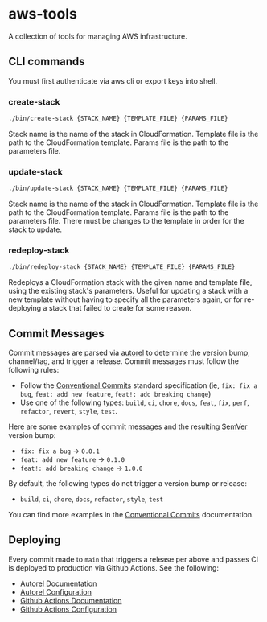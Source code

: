 # aws-tools

A collection of tools for managing AWS infrastructure.

## CLI commands

You must first authenticate via aws cli or export keys into shell.

### create-stack

```bash
./bin/create-stack {STACK_NAME} {TEMPLATE_FILE} {PARAMS_FILE}
```

Stack name is the name of the stack in CloudFormation. Template file is the path to the CloudFormation template. Params file is the path to the parameters file.

### update-stack

```bash
./bin/update-stack {STACK_NAME} {TEMPLATE_FILE} {PARAMS_FILE}
```

Stack name is the name of the stack in CloudFormation. Template file is the path to the CloudFormation template. Params file is the path to the parameters file. There must be changes to the template in order for the stack to update.

### redeploy-stack

```bash
./bin/redeploy-stack {STACK_NAME} {TEMPLATE_FILE} {PARAMS_FILE}
```

Redeploys a CloudFormation stack with the given name and template file, using the existing stack's parameters. Useful for updating a stack with a new template without having to specify all the parameters again, or for re-deploying a stack that failed to create for some reason.

## Commit Messages

Commit messages are parsed via [autorel](https://github.com/mhweiner/autorel) to determine the version bump, channel/tag, and trigger a release. Commit messages must follow the following rules:

- Follow the [Conventional Commits](https://www.conventionalcommits.org/en/v1.0.0/) standard specification (ie, `fix: fix a bug`, `feat: add new feature`, `feat!: add breaking change`)
- Use one of the following types: `build`, `ci`, `chore`, `docs`, `feat`, `fix`, `perf`, `refactor`, `revert`, `style`, `test`.

Here are some examples of commit messages and the resulting [SemVer](https://semver.org) version bump:

- `fix: fix a bug` -> `0.0.1`
- `feat: add new feature` -> `0.1.0`
- `feat!: add breaking change` -> `1.0.0`

By default, the following types do not trigger a version bump or release:

- `build`, `ci`, `chore`, `docs`, `refactor`, `style`, `test`

You can find more examples in the [Conventional Commits](https://www.conventionalcommits.org/en/v1.0.0/) documentation.

## Deploying

Every commit made to `main` that triggers a release per above and passes CI is deployed to production via Github Actions. See the following:

- [Autorel Documentation](https://github.com/mhweiner/autorel)
- [Autorel Configuration](.autorel.yaml)
- [Github Actions Documentation](https://docs.github.com/en/actions)
- [Github Actions Configuration](.github/workflows/release.yml)